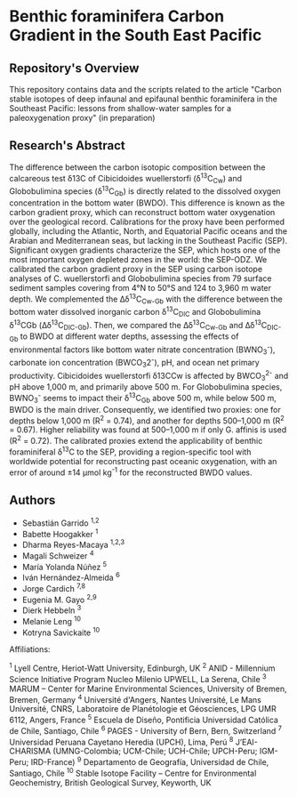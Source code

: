 # Benthic foraminifera Carbon Gradient in the South East Pacific

## Repository's Overview

This repository contains data and the scripts related to the article "Carbon stable isotopes of deep infaunal and epifaunal benthic foraminifera in the Southeast Pacific: lessons from shallow-water samples for a paleoxygenation proxy" (in preparation)

## Research's Abstract

The difference between the carbon isotopic composition between the calcareous test δ13C of Cibicidoides wuellerstorfi (δ<sup>13</sup>C<sub>Cw</sub>) and Globobulimina species (δ<sup>13</sup>C<sub>Gb</sub>) is directly related to the dissolved oxygen concentration in the bottom water (BWDO). This difference is known as the carbon gradient proxy, which can reconstruct bottom water oxygenation over the geological record. Calibrations for the proxy have been performed globally, including the Atlantic, North, and Equatorial Pacific oceans and the Arabian and Mediterranean seas, but lacking in the Southeast Pacific (SEP). Significant oxygen gradients characterize the SEP, which hosts one of the most important oxygen depleted zones in the world: the SEP-ODZ. We calibrated the carbon gradient proxy in the SEP using carbon isotope analyses of C. wuellerstorfi and Globobulimina species from 79 surface sediment samples covering from 4°N to 50°S and 124 to 3,960 m water depth. We complemented the Δδ<sup>13</sup>C<sub>Cw-Gb</sub> with the difference between the bottom water dissolved inorganic carbon δ<sup>13</sup>C<sub>DIC</sub> and Globobulimina δ<sup>13</sup>CGb (Δδ<sup>13</sup>C<sub>DIC-Gb</sub>). Then, we compared the Δδ<sup>13</sup>C<sub>Cw-Gb</sub> and Δδ<sup>13</sup>C<sub>DIC-Gb</sub> to BWDO at different water depths, assessing the effects of environmental factors like bottom water nitrate concentration (BWNO<sub>3</sub><sup>-</sup>), carbonate ion concentration (BWCO<sub>3</sub>2<sup>-</sup>), pH, and ocean net primary productivity. Cibicidoides wuellerstorfi δ13CCw is affected by BWCO<sub>3</sub><sup>2-</sup> and pH above 1,000 m, and primarily above 500 m. For Globobulimina species, BWNO<sub>3</sub><sup>-</sup> seems to impact their δ<sup>13</sup>C<sub>Gb</sub> above 500 m, while below 500 m, BWDO is the main driver. Consequently, we identified two proxies: one for depths below 1,000 m (R<sup>2</sup> = 0.74), and another for depths 500–1,000 m (R<sup>2</sup> = 0.67). Higher reliability was found at 500–1,000 m if only G. affinis is used (R<sup>2</sup> = 0.72). The calibrated proxies extend the applicability of benthic foraminiferal δ<sup>13</sup>C to the SEP, providing a region-specific tool with worldwide potential for reconstructing past oceanic oxygenation, with an error of around ±14 µmol kg<sup>-1</sup> for the reconstructed BWDO values.

## Authors

- Sebastián Garrido <sup>1,2</sup>
- Babette Hoogakker <sup>1</sup>
- Dharma Reyes-Macaya <sup>1,2,3</sup>
- Magali Schweizer <sup>4</sup>
- María Yolanda Núñez <sup>5</sup>
- Iván Hernández-Almeida <sup>6</sup>
- Jorge Cardich <sup>7,8</sup>
- Eugenia M. Gayo <sup>2,9</sup>
- Dierk Hebbeln <sup>3</sup>
- Melanie Leng <sup>10</sup>
- Kotryna Savickaite <sup>10</sup>

Affiliations:

<sup>1</sup> Lyell Centre, Heriot-Watt University, Edinburgh, UK
<sup>2</sup> ANID - Millennium Science Initiative Program Nucleo Milenio UPWELL, La Serena, Chile
<sup>3</sup> MARUM – Center for Marine Environmental Sciences, University of Bremen, Bremen, Germany
<sup>4</sup> Université d'Angers, Nantes Université, Le Mans Université, CNRS, Laboratoire de Planétologie et Géosciences, LPG UMR 6112, Angers, France 
<sup>5</sup> Escuela de Diseño, Pontificia Universidad Católica de Chile, Santiago, Chile
<sup>6</sup> PAGES - University of Bern, Bern, Switzerland
<sup>7</sup> Universidad Peruana Cayetano Heredia (UPCH), Lima, Perú
<sup>8</sup> J’EAI-CHARISMA (UMNG-Colombia; UCM-Chile; UCH-Chile; UPCH-Peru; IGM-Peru; IRD-France)
<sup>9</sup> Departamento de Geografía, Universidad de Chile, Santiago, Chile
<sup>10</sup> Stable Isotope Facility – Centre for Environmental Geochemistry, British Geological Survey, Keyworth, UK
